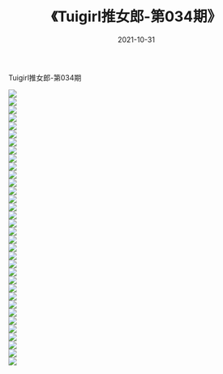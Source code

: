 ﻿---
layout: post
title:  《Tuigirl推女郎-第034期》
date:   2021-10-31
img: http://imgx.orgx.ga/漏D/网络美图/2021/Tuigirl推女郎-第034期/000.jpg
categories: [美女, 清纯, 唯美]
---

Tuigirl推女郎-第034期

  ![](http://imgx.orgx.ga/漏D/网络美图/2021/Tuigirl推女郎-第034期/001.jpg) <br> ![](http://imgx.orgx.ga/漏D/网络美图/2021/Tuigirl推女郎-第034期/002.jpg) <br> ![](http://imgx.orgx.ga/漏D/网络美图/2021/Tuigirl推女郎-第034期/003.jpg) <br> ![](http://imgx.orgx.ga/漏D/网络美图/2021/Tuigirl推女郎-第034期/004.jpg) <br> ![](http://imgx.orgx.ga/漏D/网络美图/2021/Tuigirl推女郎-第034期/005.jpg) <br> ![](http://imgx.orgx.ga/漏D/网络美图/2021/Tuigirl推女郎-第034期/006.jpg) <br> ![](http://imgx.orgx.ga/漏D/网络美图/2021/Tuigirl推女郎-第034期/007.jpg) <br> ![](http://imgx.orgx.ga/漏D/网络美图/2021/Tuigirl推女郎-第034期/008.jpg) <br> ![](http://imgx.orgx.ga/漏D/网络美图/2021/Tuigirl推女郎-第034期/009.jpg) <br> ![](http://imgx.orgx.ga/漏D/网络美图/2021/Tuigirl推女郎-第034期/010.jpg) <br> ![](http://imgx.orgx.ga/漏D/网络美图/2021/Tuigirl推女郎-第034期/011.jpg) <br> ![](http://imgx.orgx.ga/漏D/网络美图/2021/Tuigirl推女郎-第034期/012.jpg) <br> ![](http://imgx.orgx.ga/漏D/网络美图/2021/Tuigirl推女郎-第034期/013.jpg) <br> ![](http://imgx.orgx.ga/漏D/网络美图/2021/Tuigirl推女郎-第034期/014.jpg) <br> ![](http://imgx.orgx.ga/漏D/网络美图/2021/Tuigirl推女郎-第034期/015.jpg) <br> ![](http://imgx.orgx.ga/漏D/网络美图/2021/Tuigirl推女郎-第034期/016.jpg) <br> ![](http://imgx.orgx.ga/漏D/网络美图/2021/Tuigirl推女郎-第034期/017.jpg) <br> ![](http://imgx.orgx.ga/漏D/网络美图/2021/Tuigirl推女郎-第034期/018.jpg) <br> ![](http://imgx.orgx.ga/漏D/网络美图/2021/Tuigirl推女郎-第034期/019.jpg) <br> ![](http://imgx.orgx.ga/漏D/网络美图/2021/Tuigirl推女郎-第034期/020.jpg) <br> ![](http://imgx.orgx.ga/漏D/网络美图/2021/Tuigirl推女郎-第034期/021.jpg) <br> ![](http://imgx.orgx.ga/漏D/网络美图/2021/Tuigirl推女郎-第034期/022.jpg) <br> ![](http://imgx.orgx.ga/漏D/网络美图/2021/Tuigirl推女郎-第034期/023.jpg) <br> ![](http://imgx.orgx.ga/漏D/网络美图/2021/Tuigirl推女郎-第034期/024.jpg) <br> ![](http://imgx.orgx.ga/漏D/网络美图/2021/Tuigirl推女郎-第034期/025.jpg) <br> ![](http://imgx.orgx.ga/漏D/网络美图/2021/Tuigirl推女郎-第034期/026.jpg) <br> ![](http://imgx.orgx.ga/漏D/网络美图/2021/Tuigirl推女郎-第034期/027.jpg) <br> ![](http://imgx.orgx.ga/漏D/网络美图/2021/Tuigirl推女郎-第034期/028.jpg) <br> ![](http://imgx.orgx.ga/漏D/网络美图/2021/Tuigirl推女郎-第034期/029.jpg) <br> ![](http://imgx.orgx.ga/漏D/网络美图/2021/Tuigirl推女郎-第034期/030.jpg) <br> ![](http://imgx.orgx.ga/漏D/网络美图/2021/Tuigirl推女郎-第034期/031.jpg) <br> ![](http://imgx.orgx.ga/漏D/网络美图/2021/Tuigirl推女郎-第034期/032.jpg) <br> ![](http://imgx.orgx.ga/漏D/网络美图/2021/Tuigirl推女郎-第034期/033.jpg) <br> ![](http://imgx.orgx.ga/漏D/网络美图/2021/Tuigirl推女郎-第034期/034.jpg) <br>
